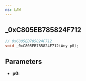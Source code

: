 ```yaml
---
ns: LAW
---
```

## _0xC805EB785824F712

```c
// 0xC805EB785824F712
void _0xC805EB785824F712(Any p0);
```

## Parameters
* **p0**:
